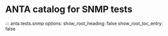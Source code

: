 # ANTA catalog for SNMP tests

::: anta.tests.snmp
    options:
      show_root_heading: false
      show_root_toc_entry: false
